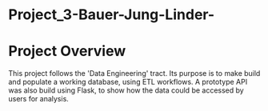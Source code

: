 # Project_3-Bauer-Jung-Linder-

# Project Overview
This project follows the 'Data Engineering' tract. Its purpose is to make build and populate a working database, using ETL workflows.
A prototype API was also build using Flask, to show how the data could be accessed by users for analysis.

